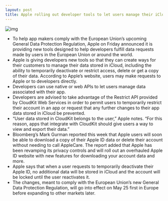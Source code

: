 ```yaml
---
layout: post
title: Apple rolling out developer tools to let users manage their iCloud data
---
```

![img](http://media.idownloadblog.com/wp-content/uploads/2016/09/iCloud-Website.png)
* To help app makers comply with the European Union’s upcoming General Data Protection Regulation, Apple on Friday announced it is providing new tools designed to help developers fulfill data requests made by users in the European Union or around the world.
* Apple is giving developers new tools so that they can create ways for their customers to manage their data stored in iCloud, including the ability to temporarily deactivate or restrict access, delete or get a copy of their data. According to Apple’s website, users may make requests to Apple or to developers directly.
* Developers can use native or web APIs to let users manage data associated with their app.
* Developers are advised to take advantage of the Restrict API provided by CloudKit Web Services in order to permit users to temporarily restrict their account in an app or request that any further changes to their app data stored in iCloud be prevented.
* “User data stored in CloudKit belongs to the user,” Apple notes. “For this reason, apps that integrate with CloudKit should give users a way to view and export their data.”
* Bloomberg’s Mark Gurman reported this week that Apple users will soon be able to download a copy of their Apple ID data or delete their account without needing to call AppleCare. The report added that Apple has been revamping its privacy controls and will roll out an overhauled Apple ID website with new features for downloading your account data and more.
* Apple says that when a user requests to temporarily deactivate their Apple ID, no additional data will be stored in iCloud and the account will be locked until the user reactivates it.
* The changes, meant to comply with the European Union’s new General Data Protection Regulation, will go into effect on May 25 first in Europe before expanding to other markets later.

